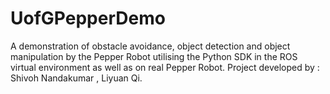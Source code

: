 # UofGPepperDemo
A demonstration of obstacle avoidance, object detection and object manipulation by the Pepper Robot utilising the Python SDK in the ROS virtual environment as well as on real Pepper Robot.   Project developed by : Shivoh Nandakumar , Liyuan Qi.
